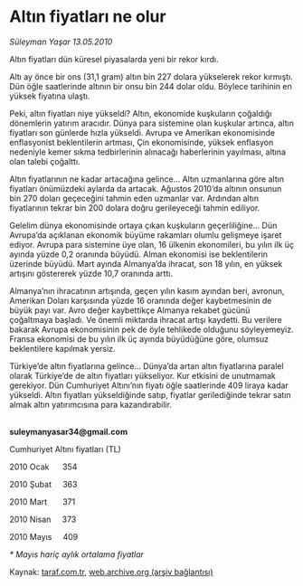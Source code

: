 # Altın fiyatları ne olur

*Süleyman Yaşar 13.05.2010*

<div class="yazi"><p>Altın fiyatları dün küresel piyasalarda yeni bir rekor kırdı. </p>
<p>Altı ay önce bir ons (31,1 gram) altın bin 227 dolara yükselerek rekor kırmıştı. Dün öğle saatlerinde altının bir onsu bin 244 dolar oldu. Böylece tarihinin en yüksek fiyatına ulaştı.</p>
<p>Peki, altın fiyatları niye yükseldi? Altın, ekonomide kuşkuların çoğaldığı dönemlerin yatırım aracıdır. Dünya para sistemine olan kuşkular artınca, altın fiyatları son günlerde hızla yükseldi. Avrupa ve Amerikan ekonomisinde enflasyonist beklentilerin artması, Çin ekonomisinde, yüksek enflasyon nedeniyle kemer sıkma tedbirlerinin alınacağı haberlerinin yayılması, altına olan talebi çoğalttı. </p>
<p>Altın fiyatlarının ne kadar artacağına gelince... Altın uzmanlarına göre altın fiyatları önümüzdeki aylarda da artacak. Ağustos 2010’da altının onsunun bin 270 doları geçeceğini tahmin eden uzmanlar var. Ardından altın fiyatlarının tekrar bin 200 dolara doğru gerileyeceği tahmin ediliyor.</p>
<p>Gelelim dünya ekonomisinde ortaya çıkan kuşkuların geçerliliğine... Dün Avrupa’da açıklanan ekonomik büyüme rakamları olumlu gelişmeye işaret ediyor. Avrupa para sistemine üye olan, 16 ülkenin ekonomileri, bu yılın ilk üç ayında yüzde 0,2 oranında büyüdü. Alman ekonomisi ise beklentilerin üzerinde büyüdü. Mart ayında Almanya’da ihracat, son 18 yılın, en yüksek artışını göstererek yüzde 10,7 oranında arttı.</p>
<p>Almanya’nın ihracatının artışında, geçen yılın kasım ayından beri, avronun, Amerikan Doları karşısında yüzde 16 oranında değer kaybetmesinin de büyük payı var. Avro değer kaybettikçe Almanya rekabet gücünü çoğaltmaya başladı. Ve önemli miktarda ihracat artışı kaydetti. Bu verilere bakarak Avrupa ekonomisinin pek de öyle tehlikede olduğunu söyleyemeyiz. Fransa ekonomisi de bu yılın ilk üç ayında büyüdüğüne göre, olumsuz beklentilere kapılmak yersiz.</p>
<p>Türkiye’de altın fiyatlarına gelince... Dünya’da artan altın fiyatlarına paralel olarak Türkiye’de de altın fiyatları yükseliyor. Kur etkisini de unutmamak gerekiyor. Dün Cumhuriyet Altını’nın fiyatı öğle saatlerinde 409 liraya kadar yükseldi. Altın fiyatları yükseldiğinde satıp, fiyatlar gerilediğinde tekrar satın almak altın yatırımcısına para kazandırabilir. </p>
<p><b><br/>suleymanyasar34@gmail.com</b></p>
<p>Cumhuriyet Altını fiyatları (TL)</p>
<p>2010 Ocak      354</p>
<p>2010 Şubat     363</p>
<p>2010 Mart       371</p>
<p>2010 Nisan     373</p>
<p>2010 Mayıs     409 </p>
<p><i>* Mayıs hariç aylık ortalama fiyatlar</i></p></div>

Kaynak: [taraf.com.tr](http://www.taraf.com.tr:80/suleyman-yasar/makale-altin-fiyatlari-ne-olur.htm), [web.archive.org (arşiv bağlantısı)](http://web.archive.org/web/20100516033059/http://www.taraf.com.tr:80/suleyman-yasar/makale-altin-fiyatlari-ne-olur.htm)
